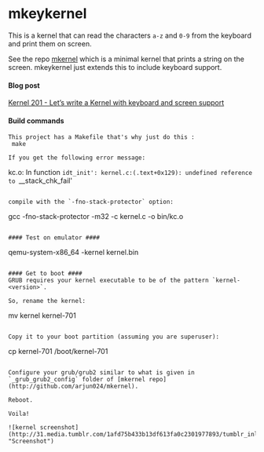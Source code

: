mkeykernel
=======

This is a kernel that can read the characters `a-z` and `0-9` from the keyboard and print them on screen.

See the repo [mkernel](http://github.com/arjun024/mkernel) which is a minimal kernel that prints a string on the screen. mkeykernel just extends this to include keyboard support. 


#### Blog post ####

[Kernel 201 - Let’s write a Kernel with keyboard and screen support](http://arjunsreedharan.org/post/99370248137/kernel-201-lets-write-a-kernel-with-keyboard-and)

#### Build commands ####
```
This project has a Makefile that's why just do this :
 make

If you get the following error message:
```
kc.o: In function `idt_init':
kernel.c:(.text+0x129): undefined reference to `__stack_chk_fail'
```

compile with the `-fno-stack-protector` option:
```
gcc -fno-stack-protector -m32 -c kernel.c -o bin/kc.o
```

#### Test on emulator ####
```
qemu-system-x86_64 -kernel kernel.bin
```

#### Get to boot ####
GRUB requires your kernel executable to be of the pattern `kernel-<version>`.

So, rename the kernel:

```
mv kernel kernel-701
```

Copy it to your boot partition (assuming you are superuser):

```
cp kernel-701 /boot/kernel-701
```

Configure your grub/grub2 similar to what is given in `_grub_grub2_config` folder of [mkernel repo](http://github.com/arjun024/mkernel).

Reboot.

Voila!

![kernel screenshot](http://31.media.tumblr.com/1afd75b433b13df613fa0c2301977893/tumblr_inline_ncy1p0kSGj1rivrqc.png "Screenshot")
